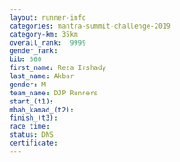 ```yaml
---
layout: runner-info 
categories: mantra-summit-challenge-2019 
category-km: 35km 
overall_rank:  9999
gender_rank: 
bib: 560
first_name: Reza Irshady
last_name: Akbar
gender: M
team_name: DJP Runners
start_(t1): 
mbah_kamad_(t2): 
finish_(t3): 
race_time: 
status: DNS
certificate: 
---
```


